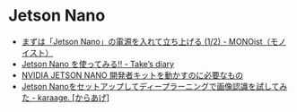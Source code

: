 # Jetson Nano

* [まずは「Jetson Nano」の電源を入れて立ち上げる (1/2) - MONOist（モノイスト）](https://monoist.atmarkit.co.jp/mn/articles/1905/30/news029.html)
* [Jetson Nano を使ってみる!! - Take’s diary](http://takesan.hatenablog.com/entry/2019/04/09/001852)
* [NVIDIA JETSON NANO 開発者キットを動かすのに必要なもの](https://denor.jp/nvidia-jetson-nano-%e9%96%8b%e7%99%ba%e8%80%85%e3%82%ad%e3%83%83%e3%83%88%e3%82%92%e5%8b%95%e3%81%8b%e3%81%99%e3%81%ae%e3%81%ab%e5%bf%85%e8%a6%81%e3%81%aa%e3%82%82%e3%81%ae)
* [Jetson Nanoをセットアップしてディープラーニングで画像認識を試してみた - karaage. [からあげ]](https://karaage.hatenadiary.jp/entry/2019/04/29/073000)
